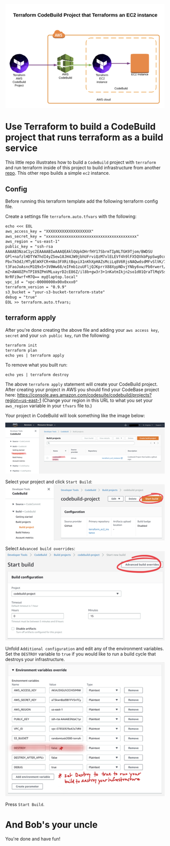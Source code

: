 ![Terraform CodeBuild that Terraforms an EC2 Instance](images/photo-4.jpeg)

# Use Terraform to build a CodeBuild project that runs terraform as a build service
This little repo illustrates how to build a `CodeBuild` project with `terraform` and run terraform inside of this project to build infrastructure from another [repo](https://github.com/randomtask2000/terraform_ec2_instance). This other repo builds a simple `ec2` instance.

## Config
Before running this terraform template add the following terraform config file.

Create a settings file `terraform.auto.tfvars` with the following:
```
echo <<< EOL
aws_access_key = "XXXXXXXXXXXXXXXXXXXX"
aws_secret_key = "xxxxxxxxxxxxxxxxxxxxxxxxxxxxxxxxxxxxxxxx"
aws_region = "us-east-1"
public_key = "ssh-rsa AAAAB3NzaC1yc2EAAAABIwAAAQEAklOUpkDHrfHY17SbrmTIpNLTGK9Tjom/BWDSU
GPl+nafzlHDTYW7hdI4yZ5ew18JH4JW9jbhUFrviQzM7xlELEVf4h9lFX5QVkbPppSwg0cda3
Pbv7kOdJ/MTyBlWXFCR+HAo3FXRitBqxiX1nKhXpHAZsMciLq8V6RjsNAQwdsdMFvSlVK/7XA
t3FaoJoAsncM1Q9x5+3V0Ww68/eIFmb1zuUFljQJKprrX88XypNDvjYNby6vw/Pb0rwert/En
mZ+AW4OZPnTPI89ZPmVMLuayrD2cE86Z/il8b+gw3r3+1nKatmIkjn2so1d01QraTlMqVSsbx
NrRFi9wrf+M7Q== my@laptop.local"
vpc_id = "vpc-00000000x00x0xxx0"
terraform_version = "0.9.9"
s3_bucket = "your-s3-bucket-terraform-state"
debug = "true"
EOL >> terraform.auto.tfvars;
```

## terraform apply
After you're done creating the above file and adding your `aws access key`, `secret` and your `ssh public key`, run the following:
```
terraform init
terraform plan
echo yes | terraform apply
```
To remove what you built run:
```
echo yes | terraform destroy
```
The above `terraform apply` statement will create your CodeBuild project. After creating your project in AWS you should find your CodeBase project here:
https://console.aws.amazon.com/codesuite/codebuild/projects?region=us-east-1 
(Change your region in this URL to what you set your `aws_region` variable in your `tfvars` file to.)

Your project in CodeBuild will look something like the image below:

![Your CodeBuild project](images/photo-2.jpeg)

Select your project and click `Start Build`: ![Start Build in AWS CodeBuild](images/photo-3.jpeg)

Select `Advanced build overrides`: ![Advanced Build Overrides in AWS CodeBuild](images/photo-5.jpeg)

Unfold `Additional configuration` and edit any of the environment variables. Set the `DESTROY` variable to `true` if you would like to run a build cycle that destroys your infrastructure. ![Advanced Build Overrides in AWS CodeBuild and build environment settings](images/IMG_0265.png)
 
Press `Start Build`.

# And Bob's your uncle
You're done and have fun!
